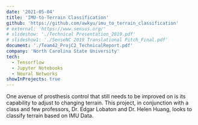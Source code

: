 ```yaml
---
date: '2021-05-04'
title: 'IMU-to-Terrain Classification'
github: 'https://github.com/awkyu/imu_to_terrain_classification'
# external: 'https://www.sensus.org/'
# slideshow: './Technical Presentation_2019.pdf'
# slideshow1: './SenseNC 2019 Translational Pitch_Final.pdf'
document: './Team42_ProjC2_TechnicalReport.pdf'
company: 'North Carolina State University'
tech:
  - Tensorflow
  - Jupyter Notebooks
  - Neural Networks
showInProjects: true
---
```


One avenue of prosthesis control that still needs to be improved on is its capability to adjust to changing terrain. This project, in conjunction with a class and few professors, Dr. Edgar Lobaton and Dr. Helen Huang, looks to classify terrain based on IMU Data.
